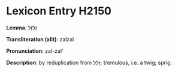 # Lexicon Entry H2150

**Lemma**: זַלְזַל

**Transliteration (xlit)**: zalzal

**Pronunciation**: zal-zal'

**Description**:
by reduplication from זָלַל; tremulous, i.e. a twig; sprig.
